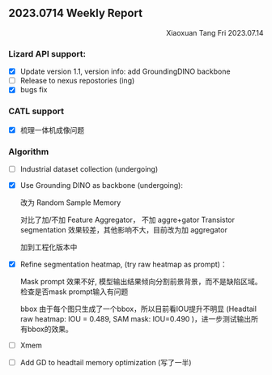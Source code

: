 ## 2023.0714 Weekly Report

<div align="right">Xiaoxuan Tang  Fri 2023.07.14</div>

### Lizard API support: 

- [x] Update version 1.1, version info: add GroundingDINO backbone
- [ ] Release to nexus repostories (ing)
- [x] bugs fix

### CATL support
- [x] 梳理一体机成像问题

### Algorithm
- [ ] Industrial dataset collection (undergoing)

- [x] Use Grounding DINO as backbone (undergoing):

  改为 Random Sample Memory

  对比了加/不加 Feature Aggregator， 不加 aggre+gator Transistor segmentation 效果较差，其他影响不大，目前改为加 aggregator

  加到工程化版本中

- [x] Refine segmentation heatmap, (try raw heatmap as prompt)： 

  Mask prompt 效果不好, 模型输出结果倾向分割前景背景，而不是缺陷区域。检查是否mask prompt输入有问题

  bbox 由于每个图只生成了一个bbox，所以目前看IOU提升不明显 (Headtail raw heatmap: IOU = 0.489, SAM mask: IOU=0.490 )，进一步测试输出所有bbox的效果。

- [ ] Xmem

- [ ] Add GD to headtail memory optimization (写了一半)



